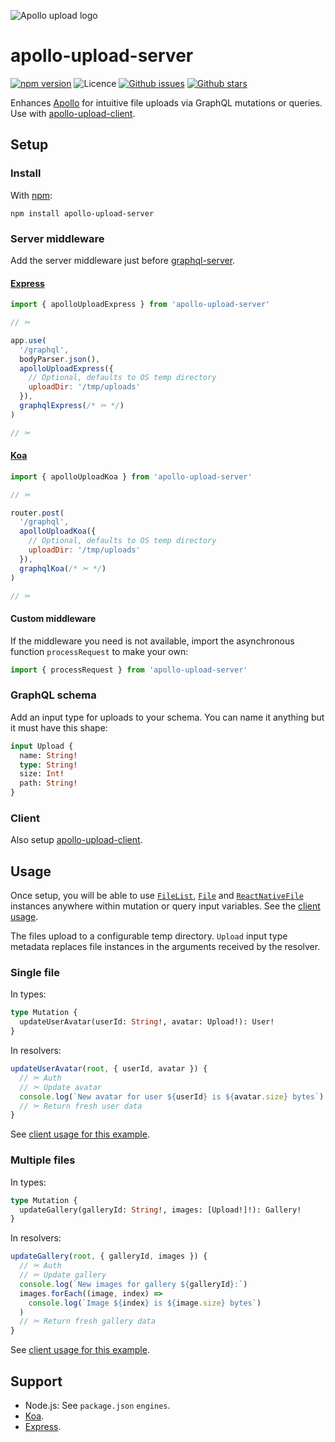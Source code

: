![Apollo upload logo](https://cdn.rawgit.com/jaydenseric/apollo-upload-server/v2.0.4/apollo-upload-logo.svg)

# apollo-upload-server

[![npm version](https://img.shields.io/npm/v/apollo-upload-server.svg)](https://npm.im/apollo-upload-server)
![Licence](https://img.shields.io/npm/l/apollo-upload-server.svg)
[![Github issues](https://img.shields.io/github/issues/jaydenseric/apollo-upload-server.svg)](https://github.com/jaydenseric/apollo-upload-server/issues)
[![Github stars](https://img.shields.io/github/stars/jaydenseric/apollo-upload-server.svg)](https://github.com/jaydenseric/apollo-upload-server/stargazers)

Enhances [Apollo](https://apollographql.com) for intuitive file uploads via GraphQL
mutations or queries. Use with
[apollo-upload-client](https://github.com/jaydenseric/apollo-upload-client).

## Setup

### Install

With [npm](https://www.npmjs.com):

```
npm install apollo-upload-server
```

### Server middleware

Add the server middleware just before
[graphql-server](https://github.com/apollographql/graphql-server).

#### [Express](http://expressjs.com)

```js
import { apolloUploadExpress } from 'apollo-upload-server'

// ✂

app.use(
  '/graphql',
  bodyParser.json(),
  apolloUploadExpress({
    // Optional, defaults to OS temp directory
    uploadDir: '/tmp/uploads'
  }),
  graphqlExpress(/* ✂ */)
)

// ✂
```

#### [Koa](http://koajs.com)

```js
import { apolloUploadKoa } from 'apollo-upload-server'

// ✂

router.post(
  '/graphql',
  apolloUploadKoa({
    // Optional, defaults to OS temp directory
    uploadDir: '/tmp/uploads'
  }),
  graphqlKoa(/* ✂ */)
)

// ✂
```

#### Custom middleware

If the middleware you need is not available, import the asynchronous function
`processRequest` to make your own:

```js
import { processRequest } from 'apollo-upload-server'
```

### GraphQL schema

Add an input type for uploads to your schema. You can name it anything but it
must have this shape:

```graphql
input Upload {
  name: String!
  type: String!
  size: Int!
  path: String!
}
```

### Client

Also setup
[apollo-upload-client](https://github.com/jaydenseric/apollo-upload-client).

## Usage

Once setup, you will be able to use
[`FileList`](https://developer.mozilla.org/en/docs/Web/API/FileList),
[`File`](https://developer.mozilla.org/en/docs/Web/API/File) and
[`ReactNativeFile`](https://github.com/jaydenseric/apollo-upload-client#react-native)
instances anywhere within mutation or query input variables. See the
[client usage](https://github.com/jaydenseric/apollo-upload-client#usage).

The files upload to a configurable temp directory. `Upload` input type metadata
replaces file instances in the arguments received by the resolver.

### Single file

In types:

```graphql
type Mutation {
  updateUserAvatar(userId: String!, avatar: Upload!): User!
}
```

In resolvers:

```js
updateUserAvatar(root, { userId, avatar }) {
  // ✂ Auth
  // ✂ Update avatar
  console.log(`New avatar for user ${userId} is ${avatar.size} bytes`)
  // ✂ Return fresh user data
}
```

See
[client usage for this example](https://github.com/jaydenseric/apollo-upload-client#single-file).

### Multiple files

In types:

```graphql
type Mutation {
  updateGallery(galleryId: String!, images: [Upload!]!): Gallery!
}
```

In resolvers:

```js
updateGallery(root, { galleryId, images }) {
  // ✂ Auth
  // ✂ Update gallery
  console.log(`New images for gallery ${galleryId}:`)
  images.forEach((image, index) =>
    console.log(`Image ${index} is ${image.size} bytes`)
  )
  // ✂ Return fresh gallery data
}
```

See
[client usage for this example](https://github.com/jaydenseric/apollo-upload-client#multiple-files).

## Support

* Node.js: See `package.json` `engines`.
* [Koa](http://koajs.com).
* [Express](http://expressjs.com).
